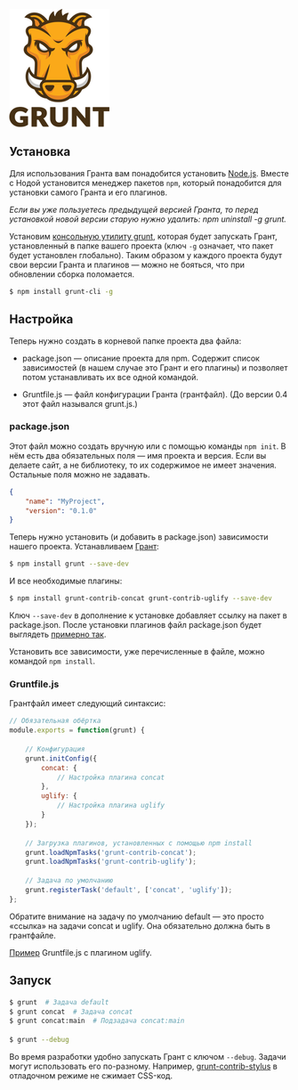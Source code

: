 ![Grunt](grunt-logo.png)

## Установка

Для использования Гранта вам понадобится установить [Node.js](http://nodejs.org/). Вместе с Нодой установится менеджер пакетов `npm`, который понадобится для установки самого Гранта и его плагинов.

*Если вы уже пользуетесь предыдущей версией Гранта, то перед установкой новой версии старую нужно удалить: npm uninstall -g grunt.*

Установим [консольную утилиту grunt](https://github.com/gruntjs/grunt-cli/), которая будет запускать Грант, установленный в папке вашего проекта (ключ `-g` означает, что пакет будет установлен глобально). Таким образом у каждого проекта будут свои версии Гранта и плагинов — можно не бояться, что при обновлении сборка поломается.

```bash
$ npm install grunt-cli -g
```

## Настройка

Теперь нужно создать в корневой папке проекта два файла:

- package.json — описание проекта для npm. Содержит список зависимостей (в нашем случае это Грант и его плагины) и позволяет потом устанавливать их все одной командой.

- Gruntfile.js — файл конфигурации Гранта (грантфайл). (До версии 0.4 этот файл назывался grunt.js.)

### package.json

Этот файл можно создать вручную или с помощью команды `npm init`. В нём есть два обязательных поля — имя проекта и версия. Если вы делаете сайт, а не библиотеку, то их содержимое не имеет значения. Остальные поля можно не задавать.

```json
{
	"name": "MyProject",
	"version": "0.1.0"
}
```

Теперь нужно установить (и добавить в package.json) зависимости нашего проекта. Устанавливаем [Грант](https://github.com/gruntjs/grunt/):

```bash
$ npm install grunt --save-dev
```

И все необходимые плагины:

```bash
$ npm install grunt-contrib-concat grunt-contrib-uglify --save-dev
```

Ключ `--save-dev` в дополнение к установке добавляет ссылку на пакет в package.json. После установки плагинов файл package.json будет выглядеть [примерно так](http://gruntjs.com/getting-started#package.json).

Установить все зависимости, уже перечисленные в файле, можно командой `npm install`.

### Gruntfile.js

Грантфайл имеет следующий синтаксис:

```javascript
// Обязательная обёртка
module.exports = function(grunt) {

	// Конфигурация
	grunt.initConfig({
		concat: {
			// Настройка плагина concat
		},
		uglify: {
			// Настройка плагина uglify
		}
	});
	
	// Загрузка плагинов, установленных с помощью npm install
	grunt.loadNpmTasks('grunt-contrib-concat');
	grunt.loadNpmTasks('grunt-contrib-uglify');
	
	// Задача по умолчанию
	grunt.registerTask('default', ['concat', 'uglify']);
};
```

Обратите внимание на задачу по умолчанию default — это просто «ссылка» на задачи concat и uglify. Она обязательно должна быть в грантфайле.

[Пример](http://gruntjs.com/getting-started#an-example-gruntfile) Gruntfile.js с плагином uglify.

## Запуск

```bash
$ grunt  # Задача default
$ grunt concat  # Задача concat
$ grunt concat:main  # Подзадача concat:main

$ grunt --debug
```

Во время разработки удобно запускать Грант с ключом `--debug`. Задачи могут использовать его по-разному. Например, [grunt-contrib-stylus](https://github.com/gruntjs/grunt-contrib-stylus) в отладочном режиме не сжимает CSS-код.

